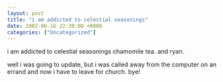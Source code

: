 ```yaml
---
layout: post
title: "i am addicted to celestial seasonings"
date: 2002-06-16 22:20:00 +0000
categories: ["Uncategorized"]
---
```


i am addicted to celestial seasonings chamomile tea. and ryan.

well i was going to update, but i was called away from the computer on an errand and now i have to leave for church. bye!